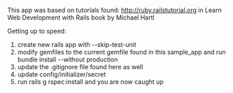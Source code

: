 This app was based on tutorials found: http://ruby.railstutorial.org
in Learn Web Development with Rails book by Michael Hartl




Getting up to speed:

1.  create new rails app with --skip-test-unit 
2.  modify gemfiles to the current gemfile found in this sample_app
	and run bundle install --without production 
3.  update the .gitignore file found here as well 
4.  update config/initializer/secret
5.  run rails g rspec:install and you are now caught up